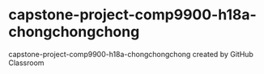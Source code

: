 # capstone-project-comp9900-h18a-chongchongchong
capstone-project-comp9900-h18a-chongchongchong created by GitHub Classroom
